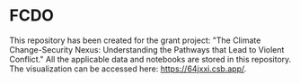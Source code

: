 # FCDO
This repository has been created for the grant project: "The Climate Change-Security Nexus: Understanding the Pathways that Lead to Violent Conflict." All the applicable data and notebooks are stored in this repository. The visualization can be accessed here: https://64jxxi.csb.app/.
